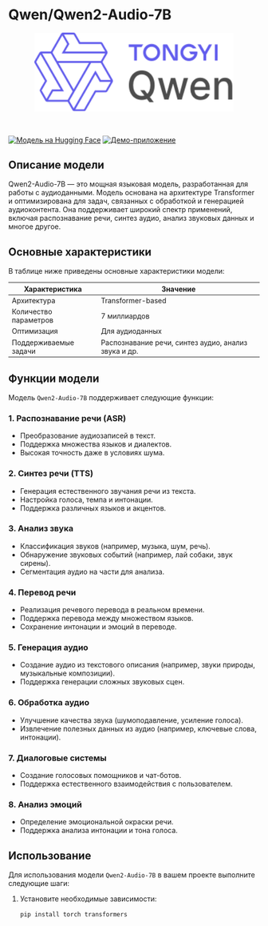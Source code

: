 # Qwen/Qwen2-Audio-7B

<p align="center">
    <img src="https://raw.githubusercontent.com/Redcorehash/Em/refs/heads/main/qwen.png" width="400"/>
<p>
<br>

[![Модель на Hugging Face](https://img.shields.io/badge/Hugging%20Face-Qwen%2FQwen2--Audio--7B-blue)](https://huggingface.co/Qwen/Qwen2-Audio-7B)
[![Демо-приложение](https://img.shields.io/badge/Демо-Qwen2--Audio--Instruct--Demo-green)](https://huggingface.co/spaces/Qwen/Qwen2-Audio-Instruct-Demo)

## Описание модели

Qwen2-Audio-7B — это мощная языковая модель, разработанная для работы с аудиоданными. Модель основана на архитектуре Transformer и оптимизирована для задач, связанных с обработкой и генерацией аудиоконтента. Она поддерживает широкий спектр применений, включая распознавание речи, синтез аудио, анализ звуковых данных и многое другое.

## Основные характеристики

В таблице ниже приведены основные характеристики модели:

| **Характеристика**       | **Значение**                |
|--------------------------|-----------------------------|
| Архитектура              | Transformer-based          |
| Количество параметров    | 7 миллиардов               |
| Оптимизация              | Для аудиоданных            |
| Поддерживаемые задачи    | Распознавание речи, синтез аудио, анализ звука и др. |

## Функции модели

Модель `Qwen2-Audio-7B` поддерживает следующие функции:

### 1. **Распознавание речи (ASR)**
   - Преобразование аудиозаписей в текст.
   - Поддержка множества языков и диалектов.
   - Высокая точность даже в условиях шума.

### 2. **Синтез речи (TTS)**
   - Генерация естественного звучания речи из текста.
   - Настройка голоса, темпа и интонации.
   - Поддержка различных языков и акцентов.

### 3. **Анализ звука**
   - Классификация звуков (например, музыка, шум, речь).
   - Обнаружение звуковых событий (например, лай собаки, звук сирены).
   - Сегментация аудио на части для анализа.

### 4. **Перевод речи**
   - Реализация речевого перевода в реальном времени.
   - Поддержка перевода между множеством языков.
   - Сохранение интонации и эмоций в переводе.

### 5. **Генерация аудио**
   - Создание аудио из текстового описания (например, звуки природы, музыкальные композиции).
   - Поддержка генерации сложных звуковых сцен.

### 6. **Обработка аудио**
   - Улучшение качества звука (шумоподавление, усиление голоса).
   - Извлечение полезных данных из аудио (например, ключевые слова, интонации).

### 7. **Диалоговые системы**
   - Создание голосовых помощников и чат-ботов.
   - Поддержка естественного взаимодействия с пользователем.

### 8. **Анализ эмоций**
   - Определение эмоциональной окраски речи.
   - Поддержка анализа интонации и тона голоса.

## Использование

Для использования модели `Qwen2-Audio-7B` в вашем проекте выполните следующие шаги:

1. Установите необходимые зависимости:

   ```bash
   pip install torch transformers
